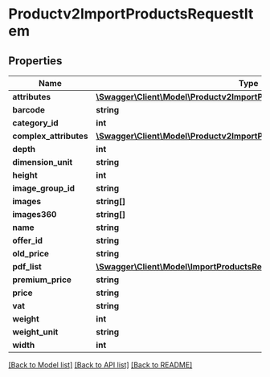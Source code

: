 # Productv2ImportProductsRequestItem

## Properties
Name | Type | Description | Notes
------------ | ------------- | ------------- | -------------
**attributes** | [**\Swagger\Client\Model\Productv2ImportProductsRequestAttribute[]**](Productv2ImportProductsRequestAttribute.md) |  | [optional] 
**barcode** | **string** |  | [optional] 
**category_id** | **int** |  | [optional] 
**complex_attributes** | [**\Swagger\Client\Model\Productv2ImportProductsRequestComplexAttribute[]**](Productv2ImportProductsRequestComplexAttribute.md) |  | [optional] 
**depth** | **int** |  | [optional] 
**dimension_unit** | **string** |  | [optional] 
**height** | **int** |  | [optional] 
**image_group_id** | **string** |  | [optional] 
**images** | **string[]** |  | [optional] 
**images360** | **string[]** |  | [optional] 
**name** | **string** |  | [optional] 
**offer_id** | **string** |  | [optional] 
**old_price** | **string** |  | [optional] 
**pdf_list** | [**\Swagger\Client\Model\ImportProductsRequestPdfList[]**](ImportProductsRequestPdfList.md) |  | [optional] 
**premium_price** | **string** |  | [optional] 
**price** | **string** |  | [optional] 
**vat** | **string** |  | [optional] 
**weight** | **int** |  | [optional] 
**weight_unit** | **string** |  | [optional] 
**width** | **int** |  | [optional] 

[[Back to Model list]](../README.md#documentation-for-models) [[Back to API list]](../README.md#documentation-for-api-endpoints) [[Back to README]](../README.md)


